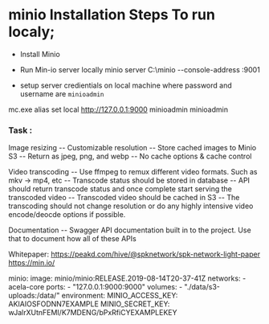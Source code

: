 # minio Installation Steps To run localy;

- Install Minio
- Run Min-io server locally
  minio server C:\minio --console-address :9001

- setup server credientials on local machine where password and username are `minioadmin`

mc.exe alias set local http://127.0.0.1:9000 minioadmin minioadmin

### Task :

Image resizing
-- Customizable resolution
-- Store cached images to Minio S3
-- Return as jpeg, png, and webp
-- No cache options & cache control

Video transcoding
-- Use ffmpeg to remux different video formats. Such as mkv -> mp4, etc
-- Transcode status should be stored in database
-- API should return transcode status and once complete start serving the transcoded video
-- Transcoded video should be cached in S3
-- The transcoding should not change resolution or do any highly intensive video encode/deocde options if possible.

Documentation
-- Swagger API documentation built in to the project. Use that to document how all of these APIs

Whitepaper: https://peakd.com/hive/@spknetwork/spk-network-light-paper
https://min.io/

minio:
image: minio/minio:RELEASE.2019-08-14T20-37-41Z
networks: - acela-core
ports: - "127.0.0.1:9000:9000"
volumes: - "./data/s3-uploads:/data/"
environment:
MINIO_ACCESS_KEY: AKIAIOSFODNN7EXAMPLE
MINIO_SECRET_KEY: wJalrXUtnFEMI/K7MDENG/bPxRfiCYEXAMPLEKEY
